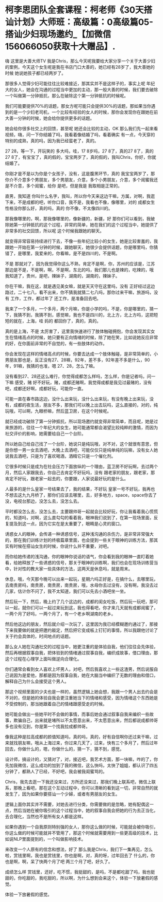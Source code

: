# 柯李思团队全套课程：柯老师《30天搭讪计划》大师班：高级篇：0高级篇05-搭讪少妇现场邀约_【加微信156066050获取十大赠品】.

嗨 这里是大善大师TV 我是Chris，那么今天呢我要给大家分享一个关于大善少妇的案例，今天这个女生呢是我在书店门口大善的，她已经有28岁了，我大善她的时候 她说她孩子都已经两岁了。

那很多人觉得少妇可能往往比较难接近，那其实并不是这样子的，事实上呢 年纪大的女人，她会在沟通的过程当中更加的主动，那一般大善的时候，我们要去破除一个叫做第一分钟抵抗，那么在破除这个第一分钟抵抗的时候呢。

我们可能要提供70%的话题，那女方呢可能只会提供30%的话题，那如果当你遇到的是一个少妇老司机，一个比较有经验的女人的时候，那你会发现你在跟她在前大善一分钟的时候，她会给你提供更多的话题。

她会给你很多社交上的回馈，甚至呢 她还会比较的主动，OK 那么我们先一起来看视频，嗨，问一下你结婚了吗，我看着像结婚了吗，看着确实 有一点，今天穿的特别的成熟，真的吗，因为我已经蛮老了，真的。

27 28，等一下，开玩笑的 多大吗，哇，17 8岁吗，27 8了，真的27 8了，真的27 8了，有宝宝了，真的假的，宝宝两岁了，真的假的，我叫Chris，你好，你就结婚了。

你刚才是不是以为你是个女孩子，没有，这是腹黑环节，真的 我宝宝两岁了，那你介不介意多个男朋友，多个男朋友，介意，多个小男朋友，介意，多个闺蜜我还是不介意，多个闺蜜，给你 是吧，但是我是 我取相是正常的。

直男，我知道 你叫什么名字，我叫，所以你今天来这边干嘛，方属，对啊，我逛下来，不是成都的吧，听你口音，我不是，我看也不像，像哪里，对的 成都女生性格没你那么好，真的吗，真的 你不像，不太像四川的。

那我像哪里的，啊，那我像哪里的，像新疆的，新疆，好 那你们可以看到，我破除她第一分钟抵抗的这个过程，非常的简单，她在我们的这个过程当中，她提供了非常多的社交回馈，所以呢 这个时候我跟她的聊天。

就变得非常容易持续进行下去，不像一些年纪比较小的女生，她是比较害羞的，我跟她一开始在第一分钟的时候，跟她聊天，她很少会提供话题，你是哪里吗，你猜错了，是哪里，我爱来的，你看嘛，是不是四川的，不是啊。

不是 那就对了，因为我觉得你这么不熟，肯定不是啊，你，苏州的应该是，江苏那边是不是，不是啊，啊，不是啊，东北的吗，我们那儿也是辣的，吃辣的，哦 我知道了，贵州，是吧，辣妹子，湖南的，湖南的，辣妹子。

你在干嘛，我在这，就是遇见美女嘛，就是天天守在这里吗，没有 正好经过这边路过，二十七八，看不出来，你不猜我就猜二七八吗，那你过来干嘛，旅游吗，没有 工作，工作，都过年了 还工作，是准备回去吧。

我来了一个多月，一个多月，两个月嘛，你是小学的吗，不是，你是哪里的，猜一下，我猜不到，我猜不到，感觉嘛，我也不是四川的，北上方，北上方吗，这把短短的就在，上海，哇 妈的 都回你了，真的，真的。

真的是上海，不是 太厉害了，这里我快速进行了肢体触碰拥抱，你会发现其实女生在情绪高点的时候，她只要有正向情绪的时候，除了她在笑，比如说她反应非常的好，在你面前非常的不自觉的，有一些肢体的动作。

你会发现在这样的情绪高点的时候，你要去达成一个肢体触碰，是非常简单的，小男朋友那也是，反正没有27、28嘛，92年，差不多，92年差不多是什么，90年，91嘛，我猜的也准，嗯 27、28，怎么了嘛。

没有看到27、28还这么难行，你觉得成都怎么样吗，怎么样，你是记者吗，问一下嘛 感受，赌 好不好玩，赌，成都还赌啊，我觉得成都是我见过最赌的，没有吧，成都还好啊，成都好玩，可能你一直。

可能一直在春市路这边，没什么出来玩，没什么出来玩，有没有晚上出来玩，没有，成都的夜生活，朋友不多，那我们可以晚上出去玩吗，这么直接的，对的，纯玩哦，可以啊，九眼桥嘛，然后蓝卫房，在这个时候呢。

就已经成功破除了第一分钟抵抗，所以现场邀约就变得非常简单，而且呢，她是过来旅游的，往往一个年纪大的女生，她可能通常都会渴望比较纯粹的激情，而因为社交评价的影响，她需要给自己一个台阶。

所以她自己给自己找了一个台阶，她说只是纯玩哦，对不对，这个就很有意思，但是你想一男一女去酒吧，大晚上去酒吧，可能仅仅只是纯单纯的玩嘛，没有女人她说我去酒吧，只是为了喜欢喝酒，酒精它只是一个催化剂。

它很多时候只是成为在社会压力下面放纵的一个理由，蓝卫房不好玩啊，去过两个月，然后人家跟我去，你自己去肯定不好玩吗，没有 跟老家的朋友，跟老家，那肯定不好玩，跟老家一起去的，你要跟，人家说最好玩的是什么。

人最多的是什么皇家一号结果去了，我的结果，不好玩 皇家一号不好玩，我再也不想去这九九月桥了，那你们应该去哪里，去，好多地方，space，space你去了没，电视台那边，没怎么去，没怎么去。

平时都没怎么去，没怎么去，主要跟帅哥一起就会比较好玩，你让我看着我心慌慌的，知道吗，对啊，这么直勾勾的看着我，眼神我们说到了，在第一现场里面，反复提及到这一点，因为它实在是太重要了，眼睛是心灵的窗口。

诱惑女人的眼神，会传递一种诱惑信号，这种浅沟通的杀伤力，是非常非常强大的，那在我们训练计划的终极篇章里面，也会提到一些关于眼神的训练方法，那其实有时候在搭讪女生的时候，你说什么并不重要，对吧。

而你给她传递的浅沟通，你的眼神你说话的语气，你会看到我的眼神一直盯着她看，给她释放了一些诱惑的信号，那关于眼神的训练啊，我们也会在现场训练营当中，针对性的教大家一些具体的方法，这两天是休息吗，就是周末。

休息，哦，今天那今晚可以出来一起玩，星期六吗正好是，在搞什么，去哪里玩，去南贵房吗，南贵房，南贵房，南贵房，哦，水母你去过没有，没有啊，我没去过几家，估计你不问了，我不太知道，我们可以先去小酒吧坐一坐。

然后玩一下，然后，晚上约了几个这边的，成都的闺女吃饭，然后玩一玩吧，那可以一起，就你们可以一起过来玩到这，我也得看吧，你才来几天就有成都闺蜜了，一两个月了好吗，一两个月了，有一个老乡啊湖南的老乡。

然后他这边的朋友，然后就介绍一次玩了，这里因为我已经模糊邀约通过了，那接下来我要做的就是把邀约敲定，然后把它变成板上钉钉的事情，所以我跟他讨论了关于约会具体的，时间地点的话题。

那么女人她在沟通社交的过程当中，她更注重的是体验自我，他们往往会先体验，然后再根据叙事自我，把体验到的情绪通过叙事自我，编织成故事，借口理由，那这个过程在心理学上面叫做逆向合理化。

你们通常会看到女人喜欢上坏男人，对吧，然后我喜欢上一些这渣男，然后说服自己说因为是爱他，那都是因为叙事自我，她在大脑当中编织了无数的理由和借口，解释自己为什么会接受这个男人。

那这个视频里面的少夫也是一样的，虽然逻辑上她会想，我跟一个男人出去约会是不对的，但是她的体验自我会更注重她当下的情绪和感受，因为情绪这个东西她是不受控制的，那当她跟着自己的情绪跟感受走的时候。

她可能会做出一些她平时不会做的事情，而事后她会通过叙事自我来编织一些故事，欺骗自己，出来就是堵所以不太愿意出来，不太愿意出来，然后都说成都帅哥多也没有见到，你是第一个找我拉成都帅哥。

像我这种是拉高成都的颜值知道吗，真的吗，真的，好有自信啊你还过来干嘛，过来就找朋友嘛，哦从上海过来，你过来几天了，过来，快有三个多月了，然后过年回去，你做什么的，嗯，你做什么的，猜一下，猜不到，感觉。

设计师，搞设计的，又猜对了，对，接近吧，我艺术方面，那一块嘛，咋的了，你先加我微信，这么成功的加到了我的微信，这么快吗，太快了姐姐，都认识了四五分钟了，都熟人了已经，不好吧，我会被我闺蜜骂的。

Chris，我先去逛一下我还没来过，方所还没来过，那我们晚上联系吧，微信上联系，那晚上看吧，那在这个互动过程中，你可以清晰的看到这一切，非常自然的就发生了，因为如果你要搭讪一个少婦，或者有男朋友的女生。

逻辑上面你其实并不需要，对她去进行分类，你需要做的是忽略，她有配偶这一点，然后当她在被你吸引的这个过程当中，她的叙事自我会把她的行为去正当化，去合理化，当然也不是所有女人都是这样。

如果你遇到一个自我原则特别强的女人，那你这么做的时候，可能就会被你吸引，你这么做的时候可能就并不管用了，那这个时候就需要用到一些更高级的技术，比如说NLP里面提到的，一个叫做影响技术。

来改变一个人原有的信念和想法，好了 那么我是Chris，我们下一集再见，怎么啦，赏钱里啊，我也是赏钱里，你也是啊，对，真的呀，过年回去了 什么的，你也是啊，啊，呆了快两个月了吧 两三个月了吧，好久了。

成绩怎么样 赏钱里，还好，吃不惯，我挺甜的，是吗，不是都吃甜了吗，我也挺甜的，你吃甜的，我吃甜的，所以啊，为什么想到会来这个，体验一下放暑假的感觉。

体验一下放暑假的感觉。